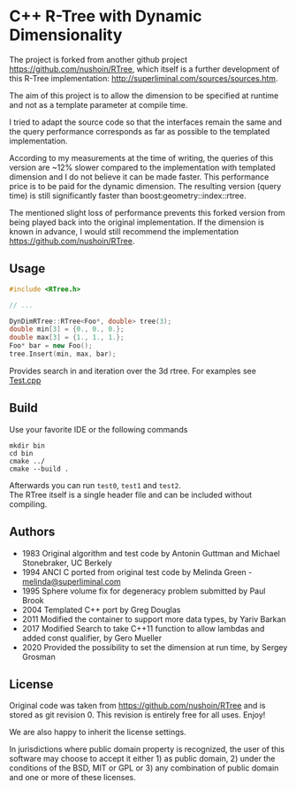 # C++ R-Tree with Dynamic Dimensionality 
The project is forked from another github project
https://github.com/nushoin/RTree, which itself is a further development of this R-Tree implementation: http://superliminal.com/sources/sources.htm.

The aim of this project is to allow the dimension to be specified at runtime and not as a template parameter at compile time.

I tried to adapt the source code so that the interfaces remain the same and the query performance corresponds as far as possible to the templated implementation.

According to my measurements at the time of writing, the queries of this version are ~12% slower compared to the implementation with templated dimension and I do not believe it can be made faster.
This performance price is to be paid for the dynamic dimension. The resulting version (query time) is still significantly faster than boost:geometry::index::rtree.

The mentioned slight loss of performance prevents this forked version from being played back into the original implementation. If the dimension is known in advance, I would still recommend the implementation https://github.com/nushoin/RTree.

## Usage

```cpp
#include <RTree.h>

// ...

DynDimRTree::RTree<Foo*, double> tree(3);
double min[3] = {0., 0., 0.};
double max[3] = {1., 1., 1.};
Foo* bar = new Foo();
tree.Insert(min, max, bar);
```

Provides search in and iteration over the 3d rtree. For examples see
[Test.cpp](https://github.com/Sergey-Grosman/DynDimRTree/blob/master/Test.cpp)

## Build
Use your favorite IDE or the following commands
```shell script
mkdir bin
cd bin
cmake ../
cmake --build .
```
Afterwards you can run `test0`, `test1` and `test2`.<br>
The RTree itself is
a single header file and can be included without compiling.

## Authors

- 1983 Original algorithm and test code by Antonin Guttman and Michael Stonebraker, UC Berkely
- 1994 ANCI C ported from original test code by Melinda Green - melinda@superliminal.com
- 1995 Sphere volume fix for degeneracy problem submitted by Paul Brook
- 2004 Templated C++ port by Greg Douglas
- 2011 Modified the container to support more data types, by Yariv Barkan
- 2017 Modified Search to take C++11 function to allow lambdas and added const qualifier, by Gero Mueller
- 2020 Provided the possibility to set the dimension at run time, by Sergey Grosman

## License

Original code was taken from https://github.com/nushoin/RTree 
and is stored as git revision 0. This revision is entirely free for all
uses. Enjoy!

We are also happy to inherit the license settings.
    
In jurisdictions where public domain property is recognized, the user of
this software may choose to accept it either 1) as public domain, 2) under
the conditions of the BSD, MIT or GPL or 3) any combination of public
domain and one or more of these licenses.
